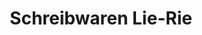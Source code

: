 ---
title: "Schreibwaren Lie-Rie"
url: /klosterlechfeld/schreibwaren-lie-rie/
shop: Schreibwaren
---